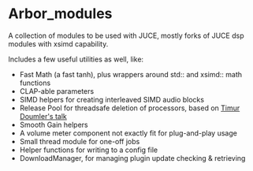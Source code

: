 # Arbor_modules

A collection of modules to be used with JUCE, mostly forks of JUCE dsp modules with xsimd capability.

Includes a few useful utilities as well, like:
 - Fast Math (a fast tanh), plus wrappers around std:: and xsimd:: math functions
 - CLAP-able parameters
 - SIMD helpers for creating interleaved SIMD audio blocks
 - Release Pool for threadsafe deletion of processors, based on [Timur Doumler's talk](https://github.com/CppCon/CppCon2015/blob/master/Presentations/C++%20In%20the%20Audio%20Industry/C++%20In%20the%20Audio%20Industry%20-%20Timur%20Doumler%20-%20CppCon%202015.pdf)
 - Smooth Gain helpers
 - A volume meter component not exactly fit for plug-and-play usage
 - Small thread module for one-off jobs
 - Helper functions for writing to a config file
 - DownloadManager, for managing plugin update checking & retrieving
